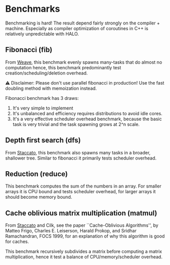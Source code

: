 # Benchmarks

Benchmarking is hard! The result depend fairly strongly on the compiler + machine. Especially as compiler optimization of coroutines in C++ is relatively unpredictable with HALO. 

## Fibonacci (fib)

From [Weave](https://github.com/mratsim/weave), this benchmark evenly spawns many-tasks that do almost no computation hence, this benchmark predominantly test creation/scheduling/deletion overhead.

⚠️ Disclaimer:
   Please don't use parallel fibonacci in production!
   Use the fast doubling method with memoization instead.

Fibonacci benchmark has 3 draws:

1. It's very simple to implement
2. It's unbalanced and efficiency requires distributions to avoid idle cores.
3. It's a very effective scheduler overhead benchmark, because the basic task is very trivial and the task spawning grows at 2^n scale.

## Depth first search (dfs)

From [Staccato](https://github.com/rkuchumov/staccato), this benchmark also spawns many tasks in a broader, shallower tree. Similar to fibonacci it primarily tests scheduler overhead.

## Reduction (reduce)

This benchmark computes the sum of the numbers in an array. For smaller arrays it is CPU bound and tests scheduler overhead, for larger arrays it should become memory bound.

## Cache oblivious matrix multiplication (matmul)

From [Staccato](https://github.com/rkuchumov/staccato) and Cilk, see the paper ``Cache-Oblivious Algorithms'', by Matteo Frigo, Charles E. Leiserson, Harald Prokop, and Sridhar Ramachandran, FOCS 1999, for an explanation of why this algorithm is good for caches.

This benchmark recursively subdivides a matrix before computing a matrix multiplication, hence it test a balance of CPU/memory/scheduler overhead.




